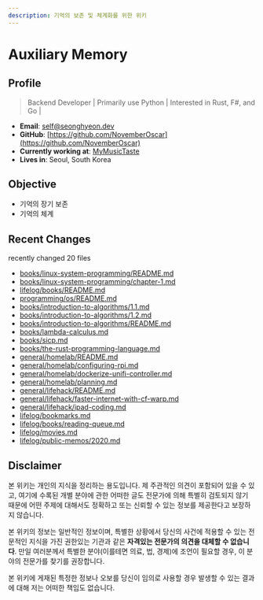 ```yaml
---
description: 기억의 보존 및 체계화를 위한 위키
---
```


# Auxiliary Memory

## Profile

> Backend Developer \| Primarily use Python \| Interested in Rust, F\#, and Go \|

* **Email**: [self@seonghyeon.dev](mailto:self@seonghyeon.dev)
* **GitHub**: [https://github.com/NovemberOscar](https://github.com/NovemberOscar)
* **Currently working at**: [MyMusicTaste](https://github.com/MyMusicTaste)
* **Lives in**: Seoul, South Korea

## Objective

* 기억의 장기 보존
* 기억의 체계

## Recent Changes

recently changed 20 files

* [books/linux-system-programming/README.md](books/linux-system-programming/README.md)
* [books/linux-system-programming/chapter-1.md](books/linux-system-programming/chapter-1.md)
* [lifelog/books/README.md](lifelog/books/README.md)
* [programming/os/README.md](programming/os/README.md)
* [books/introduction-to-algorithms/1.1.md](books/introduction-to-algorithms/1.1.md)
* [books/introduction-to-algorithms/1.2.md](books/introduction-to-algorithms/1.2.md)
* [books/introduction-to-algorithms/README.md](books/introduction-to-algorithms/README.md)
* [books/lambda-calculus.md](books/lambda-calculus.md)
* [books/sicp.md](books/sicp.md)
* [books/the-rust-programming-language.md](books/the-rust-programming-language.md)
* [general/homelab/README.md](general/homelab/README.md)
* [general/homelab/configuring-rpi.md](general/homelab/configuring-rpi.md)
* [general/homelab/dockerize-unifi-controller.md](general/homelab/dockerize-unifi-controller.md)
* [general/homelab/planning.md](general/homelab/planning.md)
* [general/lifehack/README.md](general/lifehack/README.md)
* [general/lifehack/faster-internet-with-cf-warp.md](general/lifehack/faster-internet-with-cf-warp.md)
* [general/lifehack/ipad-coding.md](general/lifehack/ipad-coding.md)
* [lifelog/bookmarks.md](lifelog/bookmarks.md)
* [lifelog/books/reading-queue.md](lifelog/books/reading-queue.md)
* [lifelog/movies.md](lifelog/movies.md)
* [lifelog/public-memos/2020.md](lifelog/public-memos/2020.md)


## Disclaimer

본 위키는 개인의 지식을 정리하는 용도입니다. 제 주관적인 의견이 포함되어 있을 수 있고, 여기에 수록된 개별 분야에 관한 어떠한 글도 전문가에 의해 특별히 검토되지 않기 때문에 어떤 주제에 대해서도 정확하고 또는 신뢰할 수 있는 정보를 제공한다고 보장하지 않습니다.

본 위키의 정보는 일반적인 정보이며, 특별한 상황에서 당신의 사건에 적용할 수 있는 전문적인 지식을 가진 권한있는 기관과 같은 **자격있는 전문가의 의견을 대체할 수 없습니다**.  만일 여러분께서 특별한 분야\(이를테면 의료, 법, 경제\)에 조언이 필요할 경우, 이 분야의 전문가를 찾기를 권장합니다.

본 위키에 게재된 특정한 정보나 오보를 당신이 임의로 사용할 경우 발생할 수 있는 결과에 대해 저는 어떠한 책임도 없습니다.

